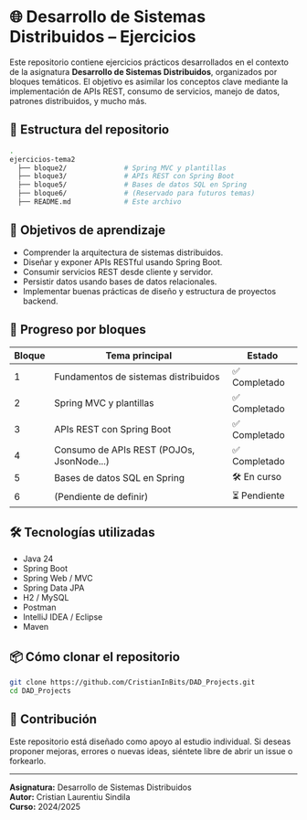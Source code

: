 # 🌐 Desarrollo de Sistemas Distribuidos – Ejercicios

Este repositorio contiene ejercicios prácticos desarrollados en el contexto de la asignatura **Desarrollo de Sistemas Distribuidos**, organizados por bloques temáticos. El objetivo es asimilar los conceptos clave mediante la implementación de APIs REST, consumo de servicios, manejo de datos, patrones distribuidos, y mucho más.

## 📁 Estructura del repositorio

```bash
.
ejercicios-tema2
  ├── bloque2/              # Spring MVC y plantillas
  ├── bloque3/              # APIs REST con Spring Boot
  ├── bloque5/              # Bases de datos SQL en Spring
  ├── bloque6/              # (Reservado para futuros temas)
  ├── README.md             # Este archivo
```

## 📌 Objetivos de aprendizaje

- Comprender la arquitectura de sistemas distribuidos.
- Diseñar y exponer APIs RESTful usando Spring Boot.
- Consumir servicios REST desde cliente y servidor.
- Persistir datos usando bases de datos relacionales.
- Implementar buenas prácticas de diseño y estructura de proyectos backend.

## 🚧 Progreso por bloques

| Bloque | Tema principal                            | Estado       |
|--------|--------------------------------------------|--------------|
| 1      | Fundamentos de sistemas distribuidos       | ✅ Completado |
| 2      | Spring MVC y plantillas                    | ✅ Completado |
| 3      | APIs REST con Spring Boot                  | ✅ Completado |
| 4      | Consumo de APIs REST (POJOs, JsonNode...)  | ✅ Completado |
| 5      | Bases de datos SQL en Spring               | 🛠 En curso   |
| 6      | (Pendiente de definir)                     | ⏳ Pendiente  |

## 🛠️ Tecnologías utilizadas

- Java 24
- Spring Boot
- Spring Web / MVC
- Spring Data JPA
- H2 / MySQL
- Postman
- IntelliJ IDEA / Eclipse
- Maven

## 📦 Cómo clonar el repositorio

```bash
git clone https://github.com/CristianInBits/DAD_Projects.git
cd DAD_Projects
```

## 🙌 Contribución

Este repositorio está diseñado como apoyo al estudio individual. Si deseas proponer mejoras, errores o nuevas ideas, siéntete libre de abrir un issue o forkearlo.

---

**Asignatura:** Desarrollo de Sistemas Distribuidos  
**Autor:** Cristian Laurentiu Sindila  
**Curso:** 2024/2025
